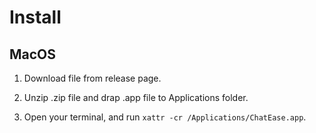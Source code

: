 # Install

## MacOS

1. Download file from release page.

2. Unzip .zip file and drap .app file to Applications folder.

3. Open your terminal, and run `xattr -cr /Applications/ChatEase.app`.
